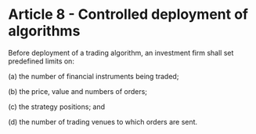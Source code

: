 # Article 8 - Controlled deployment of algorithms


Before deployment of a trading algorithm, an investment firm shall set predefined limits on:

(a) the number of financial instruments being traded;

(b) the price, value and numbers of orders;

(c) the strategy positions; and

(d) the number of trading venues to which orders are sent.
